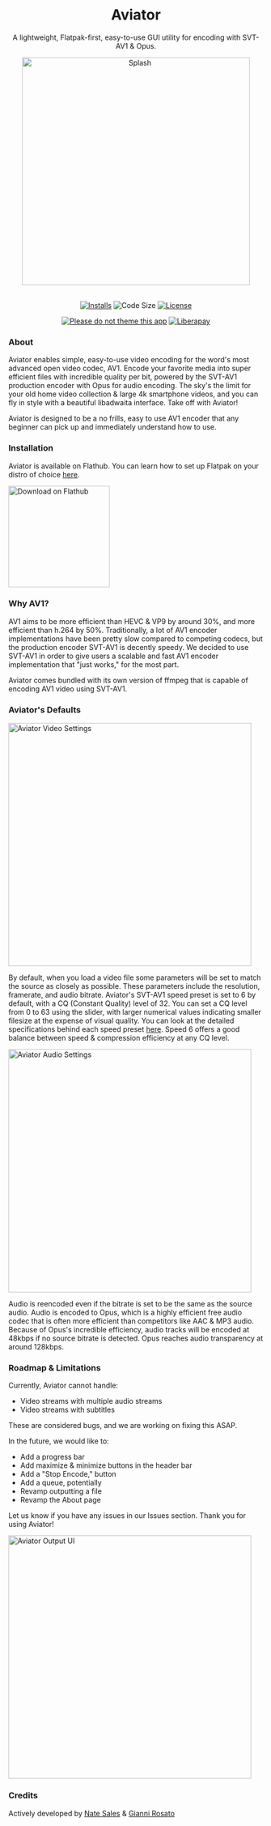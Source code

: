 <div align="center">
<h1>Aviator</h1>

A lightweight, Flatpak-first, easy-to-use GUI utility for encoding with SVT-AV1 & Opus.

<img src="assets/aviator_splash2.avif" alt="Splash" width=450/>
<br>
<br>

[![Installs](https://img.shields.io/flathub/downloads/net.natesales.Aviator?style=for-the-badge)](https://flathub.org/apps/details/net.natesales.Aviator)
![Code Size](https://img.shields.io/github/languages/code-size/natesales/aviator?style=for-the-badge)
[![License](https://img.shields.io/github/license/natesales/q?style=for-the-badge)](https://raw.githubusercontent.com/natesales/q/main/LICENSE)

[![Please do not theme this app](https://stopthemingmy.app/badge.svg)](https://stopthemingmy.app)
[![Liberapay](https://img.shields.io/liberapay/receives/computerbuster.svg?logo=liberapay)](https://liberapay.com/computerbuster/donate)
</div>

### About

Aviator enables simple, easy-to-use video encoding for the word's most advanced open video codec, AV1. Encode your favorite media into super efficient files with incredible quality per bit, powered by the SVT-AV1 production encoder with Opus for audio encoding. The sky's the limit for your old home video collection &amp; large 4k smartphone videos, and you can fly in style with a beautiful libadwaita interface. Take off with Aviator!

Aviator is designed to be a no frills, easy to use AV1 encoder that any beginner can pick up and immediately understand how to use. 

### Installation

Aviator is available on Flathub. You can learn how to set up Flatpak on your distro of choice [here](https://flatpak.org/setup/).

<a href="https://flathub.org/apps/details/net.natesales.Aviator"><img width="200" alt="Download on Flathub" src="https://flathub.org/assets/badges/flathub-badge-en.png"/></a>

### Why AV1?

AV1 aims to be more efficient than HEVC & VP9 by around 30%, and more efficient than h.264 by 50%. Traditionally, a lot of AV1 encoder implementations have been pretty slow compared to competing codecs, but the production encoder SVT-AV1 is decently speedy. We decided to use SVT-AV1 in order to give users a scalable and fast AV1 encoder implementation that "just works," for the most part.

Aviator comes bundled with its own version of ffmpeg that is capable of encoding AV1 video using SVT-AV1.

### Aviator's Defaults

<img src="assets/aviator_vid.avif" alt="Aviator Video Settings" width=480/>

By default, when you load a video file some parameters will be set to match the source as closely as possible. These parameters include the resolution, framerate, and audio bitrate. Aviator's SVT-AV1 speed preset is set to 6 by default, with a CQ (Constant Quality) level of 32. You can set a CQ level from 0 to 63 using the slider, with larger numerical values indicating smaller filesize at the expense of visual quality. You can look at the detailed specifications behind each speed preset [here](https://gitlab.com/AOMediaCodec/SVT-AV1/-/blob/master/Docs/CommonQuestions.md#what-presets-do). Speed 6 offers a good balance between speed & compression efficiency at any CQ level. 

<img src="assets/aviator_audio.avif" alt="Aviator Audio Settings" width=480/>

Audio is reencoded even if the bitrate is set to be the same as the source audio. Audio is encoded to Opus, which is a highly efficient free audio codec that is often more efficient than competitors like AAC & MP3 audio. Because of Opus's incredible efficiency, audio tracks will be encoded at 48kbps if no source bitrate is detected. Opus reaches audio transparency at around 128kbps.

### Roadmap & Limitations

Currently, Aviator cannot handle:
- Video streams with multiple audio streams
- Video streams with subtitles

These are considered bugs, and we are working on fixing this ASAP.

In the future, we would like to:
- Add a progress bar
- Add maximize & minimize buttons in the header bar
- Add a "Stop Encode," button
- Add a queue, potentially
- Revamp outputting a file
- Revamp the About page

Let us know if you have any issues in our Issues section. Thank you for using Aviator!

<img src="assets/aviator_output.avif" alt="Aviator Output UI" width=480/>

### Credits

Actively developed by [Nate Sales](https://github.com/natesales/) & [Gianni Rosato](https://github.com/Amateurintheflesh/)
